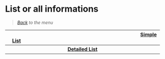 # List or all informations


> *[Back](../games.md) to the menu*

| <img width="430" height="1">[Simple List](switch_list.md)<img width="430" height="1"> | 
| :---: |
| <img width="430" height="1">**[Detailed List](switch_info_games.md)**<img width="430" height="1"> |
